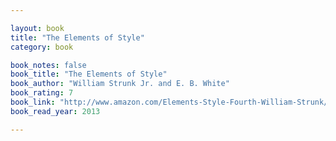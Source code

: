 ```yaml
---

layout: book
title: "The Elements of Style"
category: book

book_notes: false
book_title: "The Elements of Style"
book_author: "William Strunk Jr. and E. B. White"
book_rating: 7
book_link: "http://www.amazon.com/Elements-Style-Fourth-William-Strunk/dp/020530902X/"
book_read_year: 2013

---
```

